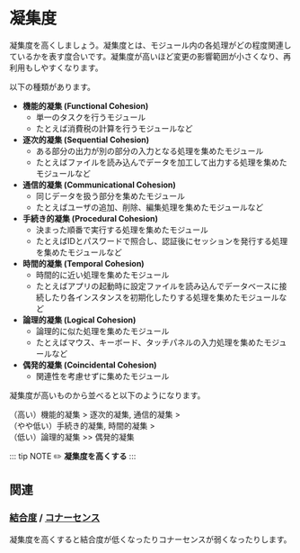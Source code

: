 # 凝集度

凝集度を高くしましょう。凝集度とは、モジュール内の各処理がどの程度関連しているかを表す度合いです。凝集度が高いほど変更の影響範囲が小さくなり、再利用もしやすくなります。

以下の種類があります。

- **機能的凝集 (Functional Cohesion)**
    - 単一のタスクを行うモジュール
    - たとえば消費税の計算を行うモジュールなど
- **逐次的凝集 (Sequential Cohesion)**
    - ある部分の出力が別の部分の入力となる処理を集めたモジュール
    - たとえばファイルを読み込んでデータを加工して出力する処理を集めたモジュールなど
- **通信的凝集 (Communicational Cohesion)**
    - 同じデータを扱う部分を集めたモジュール
    - たとえばユーザの追加、削除、編集処理を集めたモジュールなど
- **手続き的凝集 (Procedural Cohesion)**
    - 決まった順番で実行する処理を集めたモジュール
    - たとえばIDとパスワードで照合し、認証後にセッションを発行する処理を集めたモジュールなど
- **時間的凝集 (Temporal Cohesion)**
    - 時間的に近い処理を集めたモジュール
    - たとえばアプリの起動時に設定ファイルを読み込んでデータベースに接続したり各インスタンスを初期化したりする処理を集めたモジュールなど
- **論理的凝集 (Logical Cohesion)**
    - 論理的に似た処理を集めたモジュール
    - たとえばマウス、キーボード、タッチパネルの入力処理を集めたモジュールなど
- **偶発的凝集 (Coincidental Cohesion)**
    - 関連性を考慮せずに集めたモジュール

凝集度が高いものから並べると以下のようになります。

（高い）機能的凝集 > 逐次的凝集, 通信的凝集 >  
（やや低い）手続き的凝集, 時間的凝集 >  
（低い）論理的凝集 >> 偶発的凝集

::: tip NOTE
:pencil2: **凝集度を高くする**
:::

## 関連

### [結合度](coupling.md) / [コナーセンス](connascence.md)

凝集度を高くすると結合度が低くなったりコナーセンスが弱くなったりします。
